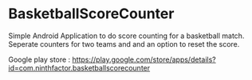 # BasketballScoreCounter

Simple Android Application to do score counting for a basketball match. Seperate counters for two teams and and an option to reset the score.

Google play store : https://play.google.com/store/apps/details?id=com.ninthfactor.basketballscorecounter
